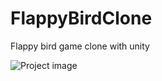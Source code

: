 # FlappyBirdClone
Flappy bird game clone with unity

![Project image](https://github.com/ahmettopak/FlappyBirdClone/blob/main/FlappyBirdClone.png)
